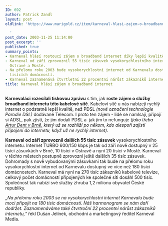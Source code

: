 ```yaml
---
ID: 692
author: Patrick Zandl
layout: post
oldlink: 'https://www.marigold.cz/item/karneval-hlasi-zajem-o-broadband-internet

  '
post_date: 2003-11-25 11:14:00
post_excerpt: ''
published: true
summary_points:
- Karneval hlásí rostoucí zájem o broadband internet díky lepší kvalitě než PDSL.
- Karneval od září zprovoznil 55 tisíc zásuvek vysokorychlostního internetu v Brně,
  Ostravě a Mostě.
- Na přelomu roku 2003 bude vysokorychlostní internet od Karnevalu dostupný ve 180
  tisících domácností.
- Karneval zaznamenává čtvrtletní 22 procentní nárůst zákazníků internetu.
title: Karneval hlásí zájem o broadband internet
---
```


<p>
<STRONG>Karnevaláci rozesílali tiskovou zprávu</STRONG> s tím, jak <STRONG>roste zájem o služby broadband internetu této kabelové sítě</STRONG>. Kabeloví sítě u nás nabízejí rychlý internet o podstatně lepší kvalitě, než PDSL <EM>(nové označení technologie Parodie DSL)</EM> dodávané Telecom. I proto ten zájem - lidé se namlsají, připojí si ADSL, pak zjistí, že&#160;jim&#160;dodali&#160;PDSL&#160;a&#160; jak jim to nefunguje <EM>(jako třeba </EM><A href="http://blog.maly.cz/index.php?item=606" target=_blank><EM>Artur Dent v Brně,</EM></A><EM> který už se rozhlíží po někom, kdo alespoň zajistí připojení do internetu, když už ne rychlý internet).</EM></p>

<p>
<STRONG>Karneval od září zprovoznil dalších 55 tisíc zásuvek</STRONG> vysokorychlostního internetu. Internet TURBO 600/150 kbps je tak od září nově dostupný v 25 tisíci zásuvkách v Brně, 10 tisíci v Ostravě a nyní 20 tisíci v Mostě. Karneval v těchto městech postupně zprovozní ještě dalších 35 tisíc zásuvek. Dohromady s nově vybudovanými zásuvkami tak bude na přelomu roku vysokorychlostní internet od Karnevalu dostupný ve více než 180 tisíci domácnostech. Karneval má nyní na 270 tisíc zákazníků kabelové televize, celkový počet domácností připojených ke společné síti dosáhl 500 tisíc. Společnost tak nabízí své služby zhruba 1,2 milionu obyvatel České republiky.</p>

<p>
<EM>&#8222;Na přelomu roku 2003 se na vysokorychlostní internet Karnevalu bude moci připojit na 180 tisíc domácností. Náš harmonogram se nám daří dodržet. Zaznamenáváme také čtvrtroční 22 procentní nárůst zákazníků internetu,&#8220;</EM> řekl Dušan Jelínek, obchodní a marketingový ředitel Karneval Media.</p>